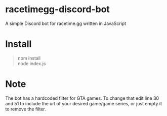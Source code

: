 # racetimegg-discord-bot
A simple Discord bot for racetime.gg written in JavaScript

# Install

> npm install  
> node index.js

# Note
The bot has a hardcoded filter for GTA games. To change that edit line 30 and 51 to include the url of your desired game/game series, or just empty it to remove the filter.
